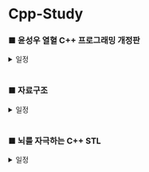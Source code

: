 # Cpp-Study

### ■ 윤성우 열혈 C++ 프로그래밍 개정판
<details> 
  <summary>일정</summary>
2024-08-01 Start ~ 2024-08-17 Read through Once
  
- Day1
  - Chapter01 1~6 Complete
  - Chapter02 1~3 Complete

- Day2
  - Chapter02 4~6 Complete
      - Page 95~96 - Prac-3 / 책 완독 후 한번 더 풀어보기 (O)
  - Chapter03 1 ~ing

- Day3
  - Chapter03 1 Complete
  - Chapter03 2 ~ing

- Day4
  - Chapter03 2~3 Complete
  - Chapter04 1 Complete
  - Chapter04 2 ~ing

- Day5
  - Chapter04 2~5 Complete
    - Page 199~201 - Self-Reference의 반환 / 책 완독 후 한번 더 공부하기 (O)
  - Chapter05 1 ~ing

- Day6
  - Chapter05 1~4 Complete
  - Chapter06 1~2 Complete
  - Chapter06 3 ~ing

- Day7
  - Chapter06 3~4 Complete
  - Chapter07 1~3 Complete
  - Chapter07 4 ~ing

- Day8
  - Chapter07 4~5 Complete
  - Chapter08 1 Complete
  - Chapter08 2 ~ing

- Day9
  - Chapter08 2~4 Complete
  - Chapter09 1 ~ing

- Day10
  - Chapter09 1 Complete
  - Chapter09 2 ~ing

- Day11
  - ~

- Day12
  - Chapter09 2~3 Complete
    - Page 394 - OOP Project07 / AccountHandler.cpp 의 소멸자 오류 분석 필요 (X)
  - Chapter10 1~4 Complete
  - Chapter11 1 ~ing

- Day13
  - Chapter11 1~4 Complete
    - Page 468 - Prac-2-2 / 책 완독 후 풀어보기 (O)
    - Page 469~493 - 11-3 / 책 완독 후 공부하기 (X)
  - Fix Chapter09 - 3.OOP Project07
    - 앞으로 추가되는 OOP Project는 위 폴더에서 수정작업 하기
      - 수정할때마다 version별로 표시
    - Update ver0.8
    - Add AccountArray.cpp
    - Add AccountArray.h
  - Chapter12 1 ~ing

- Day14
  - Chapter12 1~3 Complete
  - Fix OOP Project
    - Update ver0.9
    - Add String.h, String.cpp
    - Fix Account.h, NormalAccont.h, HighCreditAccount.h, Account.cpp, AccountHandler.cpp
  - Chapter13 1~3 Complete
    - Page 552~553 - Prac-2 / Day13의 11-3 완독 후 풀어보기 (X)
  - Fix OOP Project
    - Update ver0.10
    - Add BoundCheckArray.h
    - Fix AccountHandler.h
    - Del AccountArray.h, AccountArray.cpp
  - Chapter14 1 ~ing

- Day15
  - ~

- Day16
  - Chapter14 1~4 Complete
  - Chapter15 1~6 Complete
  - Fix OOP Project
    - Update ver0.11
    - Add AccountException.h
    - Fix NormalAccount.h, HighCreditAccount.h, Account.cpp, AccountHandler.cpp
  - Chapter16 1 ~ing

- Day17
  - Chapter16 1~2 Complete
  - Book End
 
- Day18
  - ~

- Day19
  - Reread Day2, Day5 Complete
  - Reread Day13 ~ing

- Day20
  - Day13 Chapter11-3 ~ing

</details>
</br>

### ■ 자료구조
<details>
  <summary>일정</summary>
2024-??-?? Start ~ 




</details>
</br>

### ■ 뇌를 자극하는 C++ STL
<details>
  <summary>일정</summary>
2024-??-?? Start ~ 


  

</details>
</br>


